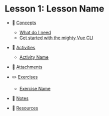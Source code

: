 # Lesson 1: Lesson Name

* 🧠 [Concepts](./LESSONS/LESSON_1/CONCEPTS)
  * [What do I need](./LESSONS/LESSON_1/1_WhatDoINeed.md)
  * [Get started with the mighty Vue CLI](./LESSONS/LESSON_1/2_VueCLI.md)

* 📝 [Activities](./LESSONS/LESSON_1/ACTIVITIES)
  * [Activity Name](./LESSONS/LESSON_1/1_Activity_Name.md)

* 📎 [Attachments](./LESSONS/LESSON_1/ACTIVITIES)

* ✏️ [Exercises](./LESSONS/LESSON_1/EXERCISES)
  * [Exercise Name](./LESSONS/LESSON_1/1_Exercise_Name.md)

* 📌 [Notes](./LESSONS/LESSON_2/NOTES.md)
* 🔗 [Resources](./LESSONS/LESSON_1/RESOURCES.md)
